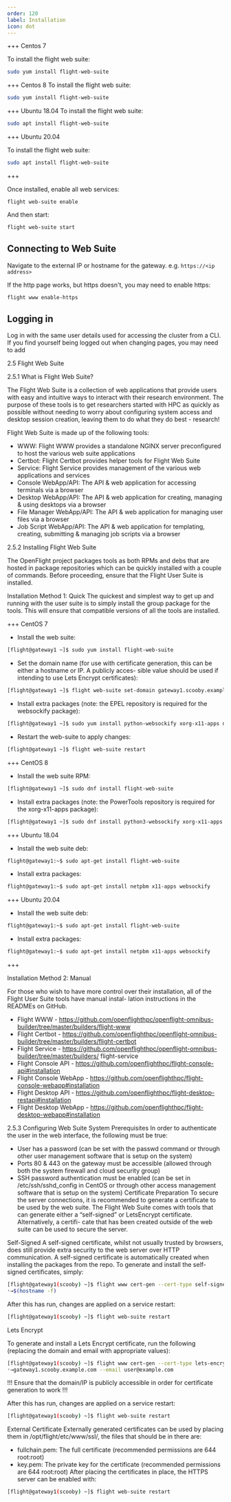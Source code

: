 ```yaml
---
order: 120
label: Installation
icon: dot
---
```


+++ Centos 7

To install the flight web suite:

```bash
sudo yum install flight-web-suite
```
+++ Centos 8
To install the flight web suite:

```bash
sudo yum install flight-web-suite
```
+++ Ubuntu 18.04
To install the flight web suite:

```bash
sudo apt install flight-web-suite
```

+++ Ubuntu 20.04

To install the flight web suite:

```bash
sudo apt install flight-web-suite
```
+++

Once installed, enable all web services:

```
flight web-suite enable
```

And then start:

```bash
flight web-suite start
```

## Connecting to Web Suite

Navigate to the external IP or hostname for the gateway. e.g. `https://<ip address>`

If the http page works, but https doesn't, you may need to enable https:

```bash
flight www enable-https
```

## Logging in

Log in with the same user details used for accessing the cluster from a CLI. If you find yourself being logged out when changing pages, you may need to add 





2.5 Flight Web Suite

2.5.1 What is Flight Web Suite?

The Flight Web Suite is a collection of web applications that provide users with easy and intuitive ways to interact with
their research environment. The purpose of these tools is to get researchers started with HPC as quickly as possible
without needing to worry about configuring system access and desktop session creation, leaving them to do what they
do best - research!

Flight Web Suite is made up of the following tools:

- WWW: Flight WWW provides a standalone NGINX server preconfigured to host the various web suite applications
- Certbot: Flight Certbot provides helper tools for Flight Web Suite
- Service: Flight Service provides management of the various web applications and services
- Console WebApp/API: The API & web application for accessing terminals via a browser
- Desktop WebApp/API: The API & web application for creating, managing & using desktops via a browser
- File Manager WebApp/API: The API & web application for managing user files via a browser
- Job Script WebApp/API: The API & web application for templating, creating, submitting & managing job
scripts via a browser

2.5.2 Installing Flight Web Suite

The OpenFlight project packages tools as both RPMs and debs that are hosted in package repositories which can be
quickly installed with a couple of commands.
Before proceeding, ensure that the Flight User Suite is installed.

Installation Method 1: Quick
The quickest and simplest way to get up and running with the user suite is to simply install the group package for the
tools. This will ensure that compatible versions of all the tools are installed.






+++ CentOS 7
- Install the web suite:
```bash
[flight@gateway1 ~]$ sudo yum install flight-web-suite
```
- Set the domain name (for use with certificate generation, this can be either a hostname or IP. A publicly acces-
sible value should be used if intending to use Lets Encrypt certificates):
```bash
[flight@gateway1 ~]$ flight web-suite set-domain gateway1.scooby.example.com
```
- Install extra packages (note: the EPEL repository is required for the websockify package):
```bash
[flight@gateway1 ~]$ sudo yum install python-websockify xorg-x11-apps netpbm-progs
```
- Restart the web-suite to apply changes:
```bash
[flight@gateway1 ~]$ flight web-suite restart
```

+++ CentOS 8
- Install the web suite RPM:
```bash
[flight@gateway1 ~]$ sudo dnf install flight-web-suite
```
- Install extra packages (note: the PowerTools repository is required for the xorg-x11-apps package):
```bash
[flight@gateway1 ~]$ sudo dnf install python3-websockify xorg-x11-apps netpbm-progs
```
+++ Ubuntu 18.04

- Install the web suite deb:
```bash
flight@gateway1:~$ sudo apt-get install flight-web-suite
```
- Install extra packages:
```bash
flight@gateway1:~$ sudo apt-get install netpbm x11-apps websockify
```

+++ Ubuntu 20.04

- Install the web suite deb:
```bash
flight@gateway1:~$ sudo apt-get install flight-web-suite
```
- Install extra packages:
```bash
flight@gateway1:~$ sudo apt-get install netpbm x11-apps websockify
```

+++

Installation Method 2: Manual

For those who wish to have more control over their installation, all of the Flight User Suite tools have manual instal-
lation instructions in the READMEs on GitHub.
- Flight WWW - https://github.com/openflighthpc/openflight-omnibus-builder/tree/master/builders/flight-www
- Flight Certbot - https://github.com/openflighthpc/openflight-omnibus-builder/tree/master/builders/flight-certbot
- Flight Service - https://github.com/openflighthpc/openflight-omnibus-builder/tree/master/builders/
flight-service
- Flight Console API - https://github.com/openflighthpc/flight-console-api#installation
- Flight Console WebApp - https://github.com/openflighthpc/flight-console-webapp#installation
- Flight Desktop API - https://github.com/openflighthpc/flight-desktop-restapi#installation
- Flight Desktop WebApp - https://github.com/openflighthpc/flight-desktop-webapp#installation


2.5.3 Configuring Web Suite
System Prerequisites
In order to authenticate the user in the web interface, the following must be true:
- User has a password (can be set with the passwd command or through other user management software that is
setup on the system)
- Ports 80 & 443 on the gateway must be accessible (allowed through both the system firewall and cloud security
group)
- SSH password authentication must be enabled (can be set in /etc/ssh/sshd_config in CentOS or through
other access management software that is setup on the system)
Certificate Preparation
To secure the server connections, it is recommended to generate a certificate to be used by the web suite. The Flight
Web Suite comes with tools that can generate either a “self-signed” or LetsEncrypt certificate. Alternatively, a certifi-
cate that has been created outside of the web suite can be used to secure the server.


 
Self-Signed
A self-signed certificate, whilst not usually trusted by browsers, does still provide extra security to the web server over
HTTP communication.
A self-signed certificate is automatically created when installing the packages from the repo.
To generate and install the self-signed certificates, simply:
```bash
[flight@gateway1(scooby) ~]$ flight www cert-gen --cert-type self-signed --domain
˓→$(hostname -f)
```
After this has run, changes are applied on a service restart:
```bash
[flight@gateway1(scooby) ~]$ flight web-suite restart
```
Lets Encrypt

To generate and install a Lets Encrypt certificate, run the following (replacing the domain and email with appropriate
values):
```bash
[flight@gateway1(scooby) ~]$ flight www cert-gen --cert-type lets-encrypt --domain
˓→gateway1.scooby.example.com --email user@example.com
```

!!!
Ensure that the domain/IP is publicly accessible in order for certificate generation to work
!!!

After this has run, changes are applied on a service restart:
```bash
[flight@gateway1(scooby) ~]$ flight web-suite restart
```
External Certificate
Externally generated certificates can be used by placing them in /opt/flight/etc/www/ssl/, the files that
should be in there are:
- fullchain.pem: The full certificate (recommended permissions are 644 root:root)
- key.pem: The private key for the certificate (recommended permissions are 644 root:root)
After placing the certificates in place, the HTTPS server can be enabled with:

```bash
[flight@gateway1(scooby) ~]$ flight web-suite restart
```